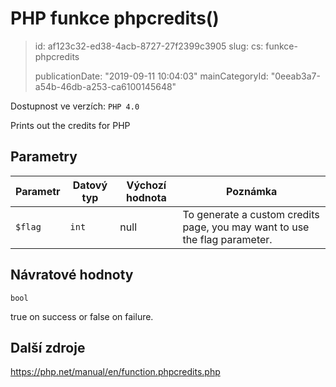 PHP funkce phpcredits()
=======================

> id: af123c32-ed38-4acb-8727-27f2399c3905
> slug:
> 	cs: funkce-phpcredits
> 
> publicationDate: "2019-09-11 10:04:03"
> mainCategoryId: "0eeab3a7-a54b-46db-a253-ca6100145648"

Dostupnost ve verzích: `PHP 4.0`

Prints out the credits for PHP


Parametry
--------------

| Parametr | Datový typ | Výchozí hodnota | Poznámka |
|-----|-----|-----|-----|
| `$flag` | `int` | null | To generate a custom credits page, you may want to use the flag parameter. |


Návratové hodnoty
----------------

`bool`

true on success or false on failure.

Další zdroje
------------

https://php.net/manual/en/function.phpcredits.php
